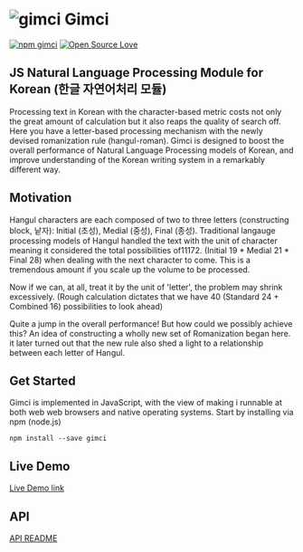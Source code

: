 # ![gimci](https://avatars2.githubusercontent.com/u/22726552?v=3&s=200) Gimci
[![npm gimci](https://badge.fury.io/js/gimci.svg)](https://badge.fury.io/js/gimci) [![Open Source Love](https://badges.frapsoft.com/os/mit/mit.svg?v=102)]()

## JS Natural Language Processing Module for Korean (한글 자연어처리 모듈)
Processing text in Korean with the character-based metric costs not only the great amount of calculation but it also reaps the quality of search off. Here you have a letter-based processing mechanism with the newly devised romanization rule (hangul-roman). Gimci is designed to boost the overall performance of Natural Language Processing models of Korean, and improve understanding of the Korean writing system in a remarkably different way.

## Motivation
Hangul characters are each composed of two to three letters (constructing block, 낱자): Initial (초성), Medial (중성), Final (종성). Traditional langauge processing models of Hangul handled the text with the unit of character meaning it considered the total possibilities of11172. (Initial 19 * Medial 21 * Final 28) when dealing with the next character to come. This is a tremendous amount if you scale up the volume to be processed.

Now if we can, at all, treat it by the unit of 'letter', the problem may shrink excessively. (Rough calculation dictates that we have 40 (Standard 24 + Combined 16) possibilities to look ahead)

Quite a jump in the overall performance! But how could we possibly achieve this? An idea of constructing a wholly new set of Romanization began here. it later turned out that the new rule also shed a light to a relationship between each letter of Hangul.

## Get Started
Gimci is implemented in JavaScript, with the view of making i runnable at both web web browsers and native operating systems. Start by installing via npm (node.js)


```
npm install --save gimci
```

## Live Demo
[Live Demo link](https://www.youtube.com/watch?v=ccoCD131Fb8)

## API
[API README](https://github.com/gimci/gimci/edit/temp/docs/api.md)
